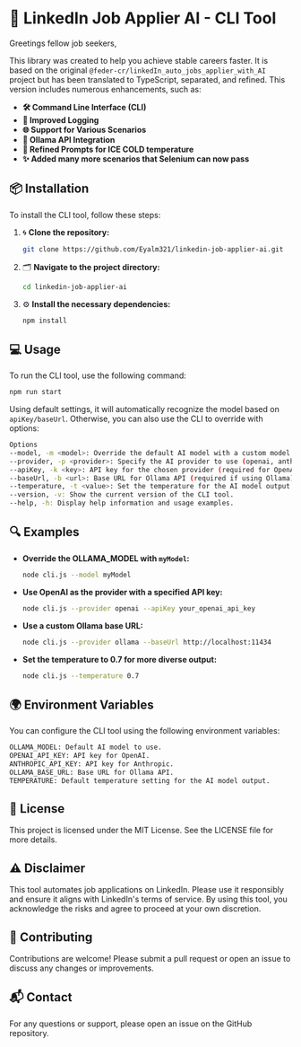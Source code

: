 # 🚀 LinkedIn Job Applier AI - CLI Tool

Greetings fellow job seekers,

This library was created to help you achieve stable careers faster. It is based on the original `@feder-cr/linkedIn_auto_jobs_applier_with_AI` project but has been translated to TypeScript, separated, and refined. This version includes numerous enhancements, such as:

- **🛠️ Command Line Interface (CLI)**
- **📜 Improved Logging**
- **🌐 Support for Various Scenarios**
- **🔗 Ollama API Integration**
- **🥶 Refined Prompts for ICE COLD temperature**
- **✨ Added many more scenarios that Selenium can now pass**

## 📦 Installation

To install the CLI tool, follow these steps:

1. 🌀 **Clone the repository:**
   ```bash
   git clone https://github.com/Eyalm321/linkedin-job-applier-ai.git
   ```

2. 🗂️ **Navigate to the project directory:**
   ```bash
   cd linkedin-job-applier-ai
   ```

3. ⚙️ **Install the necessary dependencies:**
   ```bash
   npm install
   ```

## 💻 Usage
To run the CLI tool, use the following command:

```bash
npm run start
```

Using default settings, it will automatically recognize the model based on `apiKey/baseUrl`. Otherwise, you can also use the CLI to override with options:

```bash
Options
--model, -m <model>: Override the default AI model with a custom model.
--provider, -p <provider>: Specify the AI provider to use (openai, anthropic, ollama).
--apiKey, -k <key>: API key for the chosen provider (required for OpenAI and Anthropic).
--baseUrl, -b <url>: Base URL for Ollama API (required if using Ollama).
--temperature, -t <value>: Set the temperature for the AI model output.
--version, -v: Show the current version of the CLI tool.
--help, -h: Display help information and usage examples.
```

## 🔍 Examples
- **Override the OLLAMA_MODEL with `myModel`:**
  ```bash
  node cli.js --model myModel
  ```

- **Use OpenAI as the provider with a specified API key:**
  ```bash
  node cli.js --provider openai --apiKey your_openai_api_key
  ```

- **Use a custom Ollama base URL:**
  ```bash
  node cli.js --provider ollama --baseUrl http://localhost:11434
  ```

- **Set the temperature to 0.7 for more diverse output:**
  ```bash
  node cli.js --temperature 0.7
  ```

## 🌍 Environment Variables
You can configure the CLI tool using the following environment variables:

```bash
OLLAMA_MODEL: Default AI model to use.
OPENAI_API_KEY: API key for OpenAI.
ANTHROPIC_API_KEY: API key for Anthropic.
OLLAMA_BASE_URL: Base URL for Ollama API.
TEMPERATURE: Default temperature setting for the AI model output.
```

## 📜 License
This project is licensed under the MIT License. See the LICENSE file for more details.

## ⚠️ Disclaimer
This tool automates job applications on LinkedIn. Please use it responsibly and ensure it aligns with LinkedIn's terms of service. By using this tool, you acknowledge the risks and agree to proceed at your own discretion.

## 🤝 Contributing
Contributions are welcome! Please submit a pull request or open an issue to discuss any changes or improvements.

## 📬 Contact
For any questions or support, please open an issue on the GitHub repository.
